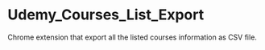 # Udemy_Courses_List_Export
Chrome extension that export all the listed courses information as CSV file.
